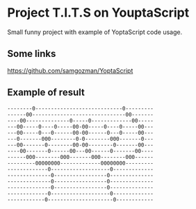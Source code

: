 # Project T.I.T.S on YouptaScript

Small funny project with example of YoptaScript code usage.

## Some links

https://github.com/samgozman/YoptaScript

## Example of result

    --------0----------------------------0---------
    ------00------------------------------00-------
    ----00--------------0-----0-------------00-----
    ---00-----0----0-----00-00-----0----0-----00---
    ---00-----0---0------00-00------0---0-----00---
    ---0-------000--------0-0--------000-------0---
    ---00-------0--------00-00--------0-------00---
    ----00-------0------00---00------0-------00----
    ------000--------000-------000--------000------
    ---------00000000-------------00000000---------
    -------------0-------------------0-------------
    --------------0-----------------0--------------
    --------------0-----------------0--------------
    --------------0-----------------0--------------
    -------------0-------------------0-------------
    ------------0---------------------0------------
